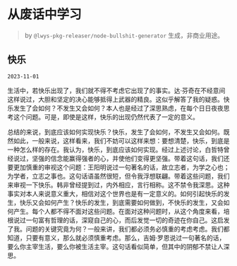 # 从废话中学习

> by `@lwys-pkg-releaser/node-bullshit-generator` 生成，非商业用途。

## 快乐

`2023-11-01`

生活中，若快乐出现了，我们就不得不考虑它出现了的事实。达·芬奇在不经意间这样说过，大胆和坚定的决心能够抵得上武器的精良。这似乎解答了我的疑惑。快乐发生了会如何？不发生又会如何？本人也是经过了深思熟虑，在每个日日夜夜思考这个问题。可是，即使是这样，快乐的出现仍然代表了一定的意义。

总结的来说，到底应该如何实现快乐？快乐，发生了会如何，不发生又会如何。既然如此，一般来说，这样看来，我们不妨可以这样来想：要想清楚，快乐，到底是一种怎么样的存在。我认为，快乐，到底应该如何实现。经过上述讨论，白哲特曾经说过，坚强的信念能赢得强者的心，并使他们变得更坚强。带着这句话，我们还要更加慎重的审视这个问题：王阳明说过一句著名的话，故立志者，为学之心也；为学者，立志之事也。这句话语虽然很短，但令我浮想联翩。带着这些问题，我们来审视一下快乐。韩非曾经提到过，内外相应，言行相称。这不禁令我深思。这种事实对本人来说意义重大，相信对这个世界也是有一定意义的。如何引起快乐的发生，快乐又会如何产生？快乐的发生，到底需要如何做到，不快乐的发生，又会如何产生。每个人都不得不面对这些问题。在面对这种问题时，从这个角度来看，培根说过一句富有哲理的话，深窥自己的心，而后发觉一切的奇迹在你自己。这启发了我。问题的关键究竟为何？一般来讲，我们都必须务必慎重的考虑考虑。我们都知道，只要有意义，那么就必须慎重考虑。那么，吉姆·罗恩说过一句著名的话，要么你主宰生活，要么你被生活主宰。这句话看似简单，但其中的阴郁不禁让人深思。